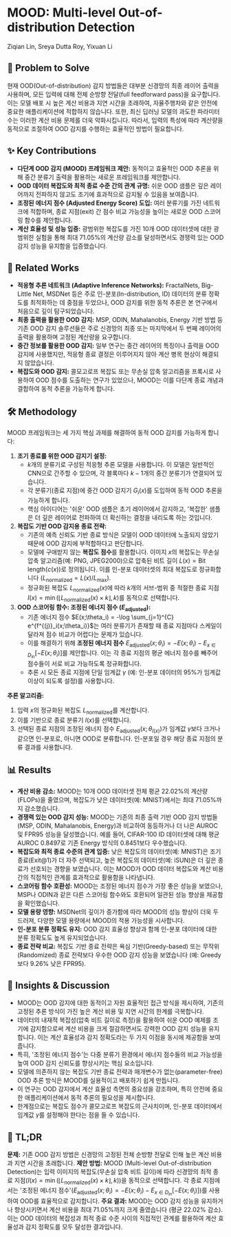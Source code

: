 # MOOD: Multi-level Out-of-distribution Detection

Ziqian Lin, Sreya Dutta Roy, Yixuan Li

## 🧩 Problem to Solve

현재 OOD(Out-of-distribution) 감지 방법들은 대부분 신경망의 최종 레이어 출력을 사용하며, 모든 입력에 대해 전체 순방향 전달(full feedforward pass)을 요구합니다. 이는 모델 배포 시 높은 계산 비용과 지연 시간을 초래하여, 자율주행차와 같은 안전에 중요한 애플리케이션에 적합하지 않습니다. 또한, 최신 딥러닝 모델의 과도한 파라미터 수는 이러한 계산 비용 문제를 더욱 악화시킵니다. 따라서, 입력의 특성에 따라 계산량을 동적으로 조절하여 OOD 감지를 수행하는 효율적인 방법이 필요합니다.

## ✨ Key Contributions

- **다단계 OOD 감지 (MOOD) 프레임워크 제안:** 동적이고 효율적인 OOD 추론을 위해 중간 분류기 출력을 활용하는 새로운 프레임워크를 제안합니다.
- **OOD 데이터 복잡도와 최적 종료 수준 간의 관계 규명:** 쉬운 OOD 샘플은 깊은 레이어까지 전파하지 않고도 조기에 효과적으로 감지될 수 있음을 보여줍니다.
- **조정된 에너지 점수 (Adjusted Energy Score) 도입:** 여러 분류기를 가진 네트워크에 적합하며, 종료 지점(exit) 간 점수 비교 가능성을 높이는 새로운 OOD 스코어링 함수를 제안합니다.
- **계산 효율성 및 성능 입증:** 광범위한 복잡도를 가진 10개 OOD 데이터셋에 대한 광범위한 실험을 통해 최대 71.05%의 계산량 감소를 달성하면서도 경쟁력 있는 OOD 감지 성능을 유지함을 입증했습니다.

## 📎 Related Works

- **적응형 추론 네트워크 (Adaptive Inference Networks):** FractalNets, Big-Little Net, MSDNet 등은 주로 인-분포(In-distribution, ID) 데이터의 분류 정확도를 최적화하는 데 중점을 두었으나, OOD 감지를 위한 동적 추론은 본 연구에서 처음으로 깊이 탐구되었습니다.
- **최종 출력을 활용한 OOD 감지:** MSP, ODIN, Mahalanobis, Energy 기반 방법 등 기존 OOD 감지 솔루션들은 주로 신경망의 최종 또는 마지막에서 두 번째 레이어의 출력을 활용하며 고정된 계산량을 요구합니다.
- **중간 정보를 활용한 OOD 감지:** 일부 연구는 중간 레이어의 특징이나 출력을 OOD 감지에 사용했지만, 적응형 종료 결정은 이루어지지 않아 계산 병목 현상이 해결되지 않았습니다.
- **복잡도와 OOD 감지:** 콜모고로프 복잡도 또는 무손실 압축 알고리즘을 프록시로 사용하여 OOD 점수를 도출하는 연구가 있었으나, MOOD는 이를 다단계 종료 개념과 결합하여 동적 추론을 가능하게 합니다.

## 🛠️ Methodology

MOOD 프레임워크는 세 가지 핵심 과제를 해결하여 동적 OOD 감지를 가능하게 합니다:

1. **조기 종료를 위한 OOD 감지기 설정:**
   - $k$개의 분류기로 구성된 적응형 추론 모델을 사용합니다. 이 모델은 일반적인 CNN으로 간주할 수 있으며, 각 블록마다 $k-1$개의 중간 분류기가 연결되어 있습니다.
   - 각 분류기(종료 지점)에 중간 OOD 감지기 $G_i(x)$를 도입하여 동적 OOD 추론을 가능하게 합니다.
   - 핵심 아이디어는 '쉬운' OOD 샘플은 초기 레이어에서 감지하고, '복잡한' 샘플은 더 깊은 레이어로 전파하여 더 확신하는 결정을 내리도록 하는 것입니다.
2. **복잡도 기반 OOD 감지용 종료 전략:**
   - 기존의 예측 신뢰도 기반 종료 방식은 모델이 OOD 데이터에 노출되지 않았기 때문에 OOD 감지에 부적합하다고 판단합니다.
   - 모델에 구애받지 않는 **복잡도 점수**를 활용합니다. 이미지 $x$의 복잡도는 무손실 압축 알고리즘(예: PNG, JPEG2000)으로 압축된 비트 길이 $L(x) = \text{Bit length}(c(x))$로 정의됩니다. 이를 인-분포 데이터셋의 최대 복잡도로 정규화합니다 ($L_{\text{normalized}} = L(x) / L_{\text{max}}$).
   - 정규화된 복잡도 $L_{\text{normalized}}(x)$에 따라 $k$개의 서브-범위 중 적절한 종료 지점 $I(x) = \min(\lfloor L_{\text{normalized}}(x) \times k \rfloor, k)$를 동적으로 선택합니다.
3. **OOD 스코어링 함수: 조정된 에너지 점수 ($E_{\text{adjusted}}$):**
   - 기존 에너지 점수 $E(x;\theta_i) = -\log \sum_{j=1}^{C} e^{f^{(j)}_i(x;\theta_i)}$는 여러 분류기가 존재할 때 종료 지점마다 스케일이 달라져 점수 비교가 어렵다는 문제가 있습니다.
   - 이를 해결하기 위해 **조정된 에너지 점수** $E_{\text{adjusted}}(x;\theta_i) = -E(x;\theta_i) - E_{x \in D_{\text{in}}}[-E(x;\theta_i)]$를 제안합니다. 이는 각 종료 지점의 평균 에너지 점수를 빼주어 점수들이 서로 비교 가능하도록 정규화합니다.
   - 추론 시 모든 종료 지점에 단일 임계값 $\gamma$ (예: 인-분포 데이터의 95%가 임계값 이상이 되도록 설정)를 사용합니다.

**추론 알고리즘:**

1. 입력 $x$의 정규화된 복잡도 $L_{\text{normalized}}$를 계산합니다.
2. 이를 기반으로 종료 분류기 $I(x)$를 선택합니다.
3. 선택된 종료 지점의 조정된 에너지 점수 $E_{\text{adjusted}}(x;\theta_{I(x)})$가 임계값 $\gamma$보다 크거나 같으면 인-분포로, 아니면 OOD로 분류합니다. 인-분포일 경우 해당 종료 지점의 분류 결과를 사용합니다.

## 📊 Results

- **계산 비용 감소:** MOOD는 10개 OOD 데이터셋 전체 평균 22.02%의 계산량 (FLOPs)을 줄였으며, 복잡도가 낮은 데이터셋(예: MNIST)에서는 최대 71.05%까지 감소했습니다.
- **경쟁력 있는 OOD 감지 성능:** MOOD는 기존의 최종 출력 기반 OOD 감지 방법들(MSP, ODIN, Mahalanobis, Energy)과 비교하여 동등하거나 더 나은 AUROC 및 FPR95 성능을 달성했습니다. 예를 들어, CIFAR-100 ID 데이터셋에 대해 평균 AUROC 0.8497로 기존 Energy 방식의 0.8451보다 우수했습니다.
- **복잡도와 최적 종료 수준의 관계 입증:** 낮은 복잡도의 데이터셋(예: MNIST)은 조기 종료(Exit@1)가 더 자주 선택되고, 높은 복잡도의 데이터셋(예: iSUN)은 더 깊은 종료가 선호되는 경향을 보였습니다. 이는 MOOD가 OOD 데이터 복잡도와 계산 비용 간의 직접적인 관계를 효과적으로 활용함을 나타냅니다.
- **스코어링 함수 호환성:** MOOD는 조정된 에너지 점수가 가장 좋은 성능을 보였으나, MSP나 ODIN과 같은 다른 스코어링 함수와도 호환되어 일관된 성능 향상을 제공함을 확인했습니다.
- **모델 용량 영향:** MSDNet의 깊이가 증가함에 따라 MOOD의 성능 향상이 더욱 두드러져, 다양한 모델 용량에서 MOOD의 적용 가능성을 시사합니다.
- **인-분포 분류 정확도 유지:** OOD 감지 효율성 향상과 함께 인-분포 데이터에 대한 분류 정확도도 높게 유지되었습니다.
- **종료 전략 비교:** 복잡도 기반 종료 전략은 욕심 기반(Greedy-based) 또는 무작위(Randomized) 종료 전략보다 우수한 OOD 감지 성능을 보였습니다 (예: Greedy보다 9.26% 낮은 FPR95).

## 🧠 Insights & Discussion

- MOOD는 OOD 감지에 대한 동적이고 자원 효율적인 접근 방식을 제시하여, 기존의 고정된 추론 방식이 가진 높은 계산 비용 및 지연 시간의 한계를 극복합니다.
- 데이터의 내재적 복잡성(압축 비트 길이로 측정)을 활용하여 쉬운 OOD 예제를 조기에 감지함으로써 계산 비용을 크게 절감하면서도 강력한 OOD 감지 성능을 유지합니다. 이는 계산 효율성과 감지 정확도라는 두 가지 이점을 동시에 제공함을 보여줍니다.
- 특히, '조정된 에너지 점수'는 다중 분류기 환경에서 에너지 점수들의 비교 가능성을 높여 OOD 감지 신뢰도를 향상시키는 핵심 요소입니다.
- 모델에 의존하지 않는 복잡도 기반 종료 전략과 매개변수가 없는(parameter-free) OOD 추론 방식은 MOOD를 실용적이고 배포하기 쉽게 만듭니다.
- 이 연구는 OOD 감지에서 계산 효율성 측면의 중요성을 강조하며, 특히 안전에 중요한 애플리케이션에서 동적 추론의 필요성을 제시합니다.
- 한계점으로는 복잡도 점수가 콜모고로프 복잡도의 근사치이며, 인-분포 데이터에서 임계값 $\gamma$를 설정해야 한다는 점을 들 수 있습니다.

## 📌 TL;DR

**문제:** 기존 OOD 감지 방법은 신경망의 고정된 전체 순방향 전달로 인해 높은 계산 비용과 지연 시간을 초래합니다.
**제안 방법:** MOOD (Multi-level Out-of-distribution Detection)는 입력 이미지의 복잡도(무손실 압축 비트 길이)에 따라 신경망의 최적 종료 지점($I(x) = \min(\lfloor L_{\text{normalized}}(x) \times k \rfloor, k)$)을 동적으로 선택합니다. 각 종료 지점에서는 '조정된 에너지 점수'($E_{\text{adjusted}}(x;\theta_i) = -E(x;\theta_i) - E_{x \in D_{\text{in}}}[-E(x;\theta_i)]$)를 사용하여 OOD를 효율적으로 감지합니다.
**주요 결과:** MOOD는 OOD 감지 성능을 유지하거나 향상시키면서 계산 비용을 최대 71.05%까지 크게 줄였습니다 (평균 22.02% 감소). 이는 OOD 데이터의 복잡성과 최적 종료 수준 사이의 직접적인 관계를 활용하여 계산 효율성과 감지 정확도를 모두 달성한 결과입니다.
